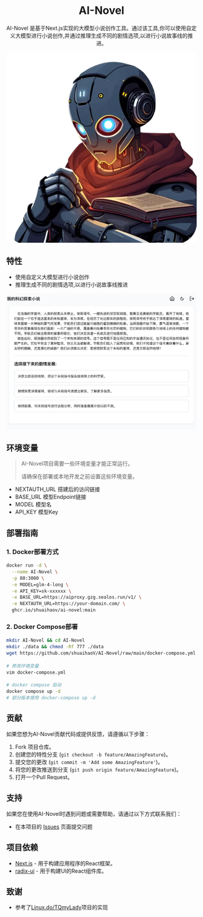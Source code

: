 <div align="center">
<h1 align="center">AI-Novel</h1>

AI-Novel 是基于Next.js实现的大模型小说创作工具。通过该工具,你可以使用自定义大模型进行小说创作,并通过推理生成不同的剧情选项,以进行小说故事线的推进。

![logo](./public/favicon.webp)

</div>

## 特性
- 使用自定义大模型进行小说创作
- 推理生成不同的剧情选项,以进行小说故事线推进

![novel-page](./images/novel-page.png)


## 环境变量
>  AI-Novel项目需要一些环境变量才能正常运行。
>
> 请确保在部署或本地开发之前设置这些环境变量。
- NEXTAUTH_URL 搭建后的访问链接
- BASE_URL 模型Endpoint链接
- MODEL 模型名
- API_KEY 模型Key

## 部署指南

### 1. Docker部署方式
```bash
docker run -d \
  --name AI-Novel \
  -p 80:3000 \
  -e MODEL=glm-4-long \
  -e API_KEY=sk-xxxxxx \
  -e BASE_URL=https://aiproxy.gzg.sealos.run/v1/ \
  -e NEXTAUTH_URL=https://your-domain.com/ \
  ghcr.io/shuaihaov/ai-novel:main
```

### 2. Docker Compose部署

```bash
mkdir AI-Novel && cd AI-Novel
mkdir ./data && chmod -Rf 777 ./data
wget https://github.com/shuaihaoV/AI-Novel/raw/main/docker-compose.yml

# 修改环境变量
vim docker-compose.yml

# docker compose 启动
docker compose up -d
# 部分版本使用 docker-compose up -d 
```

## 贡献

如果您想为AI-Novel贡献代码或提供反馈，请遵循以下步骤：

1. Fork 项目仓库。
2. 创建您的特性分支 (`git checkout -b feature/AmazingFeature`)。
3. 提交您的更改 (`git commit -m 'Add some AmazingFeature'`)。
4. 将您的更改推送到分支 (`git push origin feature/AmazingFeature`)。
5. 打开一个Pull Request。

## 支持

如果您在使用AI-Novel时遇到问题或需要帮助，请通过以下方式联系我们：

- 在本项目的 [Issues](https://github.com/shuaihaoV/AI-Novel/issues) 页面提交问题

## 项目依赖

- [Next.js](https://nextjs.org/) - 用于构建应用程序的React框架。
- [radix-ui](https://radix-ui.com/) - 用于构建UI的React组件库。

## 致谢

- 参考了[Linux.do/TQmyLady](https://linux.do/t/topic/601900/40)项目的实现